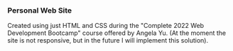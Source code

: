 ### Personal Web Site

Created using just HTML and CSS during the "Complete 2022 Web Development Bootcamp" course offered by Angela Yu. (At the moment the site is not responsive, but in the future I will implement this solution).
